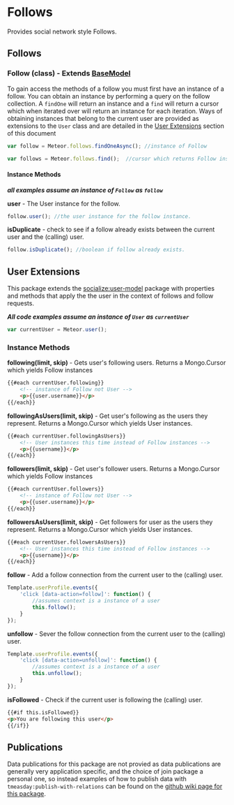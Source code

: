 # Follows #

Provides social network style Follows.

## Follows ##

### Follow (class) - Extends [BaseModel](https://github.com/copleykj/socialize-base-model)  ###

To gain access the methods of a follow you must first have an instance of a follow. You can obtain an instance by performing a query on the follow collection. A `findOne` will return an instance and a `find` will return a cursor which when iterated over will return an instance for each iteration. Ways of obtaining instances that belong to the current user are provided as extensions to the `User` class and are detailed in the [User Extensions](#user-extensions) section of this document

```javascript
var follow = Meteor.follows.findOneAsync(); //instance of Follow

var follows = Meteor.follows.find();  //cursor which returns Follow instances
```
#### Instance Methods ####

_**all examples assume an instance of `Follow` as `follow`**_

**user** - The User instance for the follow.

```javascript
follow.user(); //the user instance for the follow instance.
```

**isDuplicate** - check to see if a follow already exists between the current user and the (calling) user.

```javascript
follow.isDuplicate(); //boolean if follow already exists.
```

## User Extensions ##
This package extends the [socialize:user-model](https://github.com/copleykj/socialize-user-model) package with properties and methods that apply the the user in the context of follows and follow requests.

_**All code examples assume an instance of `User` as `currentUser`**_

```javascript
var currentUser = Meteor.user();
```

### Instance Methods ###

**following(limit, skip)** - Gets user's following users. Returns a Mongo.Cursor which yields Follow instances

```html
{{#each currentUser.following}}
    <!-- instance of Follow not User -->
    <p>{{user.username}}</p>
{{/each}}
```

**followingAsUsers(limit, skip)** - Get user's following as the users they represent. Returns a Mongo.Cursor which yields User instances.

```html
{{#each currentUser.followingAsUsers}}
    <!-- User instances this time instead of Follow instances -->
    <p>{{username}}</p>
{{/each}}
```

**followers(limit, skip)** - Get user's follower users. Returns a Mongo.Cursor which yields Follow instances

```html
{{#each currentUser.followers}}
    <!-- instance of Follow not User -->
    <p>{{user.username}}</p>
{{/each}}
```

**followersAsUsers(limit, skip)** - Get followers for user as the users they represent. Returns a Mongo.Cursor which yields User instances.

```html
{{#each currentUser.followersAsUsers}}
    <!-- User instances this time instead of Follow instances -->
    <p>{{username}}</p>
{{/each}}
```

**follow** - Add a follow connection from the current user to the (calling) user.

```javascript
Template.userProfile.events({
    'click [data-action=follow]': function() {
        //assumes context is a instance of a user
        this.follow();
    }
});
```

**unfollow** - Sever the follow connection from the current user to the (calling) user.

```javascript
Template.userProfile.events({
    'click [data-action=unfollow]': function() {
        //assumes context is a instance of a user
        this.unfollow();
    }
});
```

**isFollowed** - Check if the current user is following the (calling) user.

```html
{{#if this.isFollowed}}
<p>You are following this user</p>
{{/if}}
```

## Publications ##

Data publications for this package are not provied as data publications are generally very application specific, and the choice of join package a personal one, so instead examples of how to publish data with `tmeasday:publish-with-relations` can be found on the [github wiki page for this package](https://github.com/copleykj/socialize-follow/wiki/Publications).
